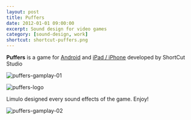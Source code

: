```yaml
---
layout: post
title: Puffers
date: 2012-01-01 09:00:00
excerpt: Sound design for video games
category: [sound-design, work]
shortcut: shortcut-puffers.png
---
```


**Puffers** is a game for [Android](https://play.google.com/store/apps/details?id=air.it.shortcut_studio.puffers&amp;feature=search_result#?t=W251bGwsMSwxLDEsImFpci5pdC5zaG9ydGN1dF9zdHVkaW8ucHVmZmVycyJd) and [iPad / iPhone](https://itunes.apple.com/us/app/puffers/id580591603?mt=8) developed by ShortCut Studio


![puffers-gamplay-01]({{site.baseurl}}/assets/images/puffers/puffers-gamplay-01.jpg)

![puffers-logo]({{site.baseurl}}/assets/images/puffers/puffers-logo.png)

Limulo designed every sound effects of the game.
Enjoy!

![puffers-gamplay-02]({{site.baseurl}}/assets/images/puffers/puffers-gamplay-02.jpg)



<!--
<div style="border: 1px dashed #ccc; padding: 5px;">
<div>
<img alt="pump-puffers-logo" src="http://www.limulo.net/images/puffers/pump-puffers-logo.png" style="float: right; width: 20%;"/>
<br>
<p>Scarica l'episodio precedente: "<b>Pump Puffer</b>" è disponibile per il tuo tablet/telefono <a class="ext" href="https://play.google.com/store/apps/details?id=air.it.shortcut_studio.PumpPuffer&amp;feature=search_result#?t=W251bGwsMSwxLDEsImFpci5pdC5zaG9ydGN1dF9zdHVkaW8uUHVtcFB1ZmZlciJd" target="_blank">Android</a> o <a class="ext"  href="https://itunes.apple.com/it/app/pump-puffer/id539943735?mt=8" target="_blank">Apple</a> .</p>
</div>

<div>
<img alt="pump-puffers-gameplay" src="http://www.limulo.net/images/puffers/pump-puffers-gameplay.jpg" style="float:left; width: 20%;"/>
<br><br>
<p>Ecco una prova di resistenza e velocità che fa per te!</p>
<p>questo puffer si è attaccato stupidamente a questa pompa d'aria, divertiti a gonfiarlo fino a farlo esplodere.</p>
<p>Ma non pensare sia facile, torturare i puffer è divertente ma sono pesci resistenti!!
Metti tutta la tua velocità e resistenza per scoppiare il puffer nel minor tempo possibile e quando sarai diventato abbastanza bravo potrai giocare in modalità splitscreen con un amico e scoprire chi ha il dito più veloce!</p>
<p>I puffer sono arrivati e ti lanciano una sfida, vuoi accettarla?!</p>
<hr class="clear" />
</div>
</div>
-->
